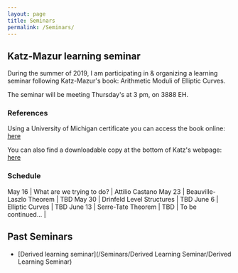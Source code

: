```yaml
---
layout: page
title: Seminars
permalink: /Seminars/
---
```


## Katz-Mazur learning seminar 

During the summer of 2019, I am participating in & organizing a learning seminar following Katz-Mazur's book: Arithmetic Moduli of Elliptic Curves.

The seminar will be meeting Thursday's at 3 pm, on 3888 EH.

### References

Using a University of Michigan certificate you can access the book online: [here](https://search.lib.umich.edu/articles/record/FETCH-LOGICAL-a47416-f463f39901a2fd9cfb7a461e3876fad574f47d4a8ac2cd0c35d42820089cf00e3?query=katz%20mazur&utm_source=MLibrary)

You can also find a downloadable copy at the bottom of Katz's webpage: [here](https://web.math.princeton.edu/~nmk/)


### Schedule

May 16 | What are we trying to do? | Attilio Castano
May 23 | Beauville-Laszlo Theorem | TBD
May 30 | Drinfeld Level Structures | TBD
June 6 | Elliptic Curves | TBD
June 13 | Serre-Tate Theorem | TBD
 | To be continued... |



## Past Seminars

* [Derived learning seminar](/Seminars/Derived Learning Seminar/Derived Learning Seminar)


